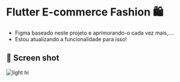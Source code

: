 # Flutter E-commerce Fashion 🛍
- Figma baseado neste projeto e aprimorando-o cada vez mais,....
- Estou atualizando a funcionalidade para isso!
## 📸 Screen shot <br>

![light hi](https://www.appdupe.com/img/fashion-ecommerce-app/banner-img.png)

